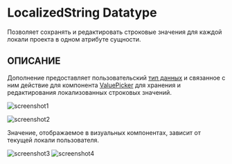 # LocalizedString Datatype

Позволяет сохранять и редактировать строковые значения для каждой локали проекта в одном атрибуте сущности.

## ОПИСАНИЕ

Дополнение предоставляет пользовательский [тип данных](https://docs.jmix.ru/jmix/data-model/data-types.html) и связанное с ним действие для компонента [ValuePicker](https://docs.jmix.ru/jmix/flow-ui/vc/components/valuePicker.html) для хранения и редактирования локализованных строковых значений.

![screenshot1](https://github.com/user-attachments/assets/0d26cc7c-7e20-4b21-8ddc-83e594f7ae68)

![screenshot2](https://github.com/user-attachments/assets/3dabf1bf-6ae0-4d39-829b-850f2afd2ea2)

Значение, отображаемое в визуальных компонентах, зависит от текущей локали пользователя.

![screenshot3](https://github.com/user-attachments/assets/153a422c-ac73-4e4f-8ea3-ebf3f3785159)
![screenshot4](https://github.com/user-attachments/assets/46c1367b-9583-49b0-b264-6e36d6adc279)